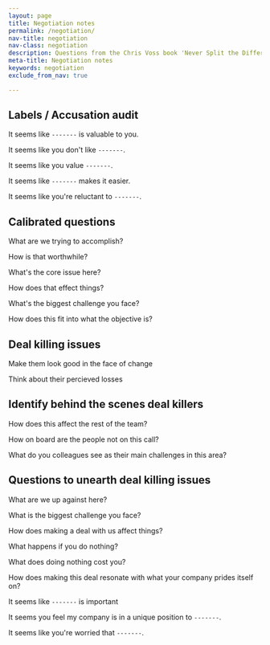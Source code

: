```yaml
---
layout: page
title: Negotiation notes 
permalink: /negotiation/
nav-title: negotiation
nav-class: negotiation
description: Questions from the Chris Voss book 'Never Split the Difference'
meta-title: Negotiation notes
keywords: negotiation
exclude_from_nav: true

---
```


## Labels / Accusation audit

It seems like `-------` is valuable to you.

It seems like you don't like `-------`.

It seems like you value `-------`.

It seems like `-------` makes it easier.

It seems like you're reluctant to `-------`. 

## Calibrated questions

What are we trying to accomplish?

How is that worthwhile?

What's the core issue here?

How does that effect things?

What's the biggest challenge you face?

How does this fit into what the objective is?

## Deal killing issues

Make them look good in the face of change

Think about their percieved losses

## Identify behind the scenes deal killers

How does this affect the rest of the team?

How on board are the people not on this call?

What do you colleagues see as their main 
challenges in this area?

## Questions to unearth deal killing issues

What are we up against here?

What is the biggest challenge you face?

How does making a deal with us affect things?

What happens if you do nothing?

What does doing nothing cost you?

How does making this deal resonate with what your
company prides itself on?

It seems like `-------` is important

It seems you feel my company is in a unique position
to `-------`.

It seems like you're worried that `-------`.
